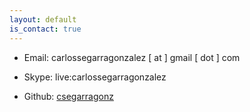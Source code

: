 ```yaml
---
layout: default
is_contact: true
---
```


* Email: carlossegarragonzalez [ at ] gmail [ dot ] com

* Skype: live:carlossegarragonzalez

* Github: [csegarragonz](https://github.com/csegarragonz)
